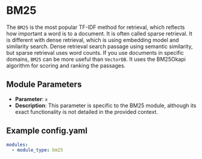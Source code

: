 # BM25

The `BM25` is the most popular TF-IDF method for retrieval, which reflects how important a word is to a document. It is often called sparse retrieval. It is different with dense retrieval, which is using embedding model and similarity search. Dense retrieval search passage using semantic similarity, but sparse retrieval uses word counts. If you use documents in specific domains, `BM25` can be more useful than `VectorDB`. It uses the BM25Okapi algorithm for scoring and ranking the passages. 

## **Module Parameters**
- **Parameter**: `x`
- **Description**: This parameter is specific to the BM25 module, although its exact functionality is not detailed in the provided context.

## **Example config.yaml**
```yaml
modules:
  - module_type: bm25
```
